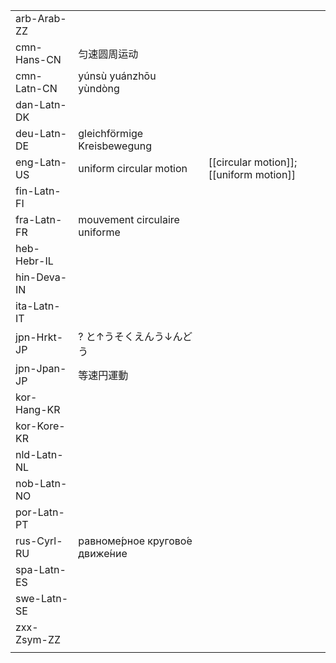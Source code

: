 | | | |
|-|-|-|
| arb-Arab-ZZ |  |  |
| cmn-Hans-CN | 匀速圆周运动 |  |
| cmn-Latn-CN | yúnsù yuánzhōu yùndòng |  |
| dan-Latn-DK |  |  |
| deu-Latn-DE | gleichförmige Kreisbewegung |  |
| eng-Latn-US | uniform circular motion | [[circular motion]]; [[uniform motion]] |
| fin-Latn-FI |  |  |
| fra-Latn-FR | mouvement circulaire uniforme |  |
| heb-Hebr-IL |  |  |
| hin-Deva-IN |  |  |
| ita-Latn-IT |  |  |
| jpn-Hrkt-JP | ? と↑うそくえんう↓んどう |  |
| jpn-Jpan-JP | 等速円運動 |  |
| kor-Hang-KR |  |  |
| kor-Kore-KR |  |  |
| nld-Latn-NL |  |  |
| nob-Latn-NO |  |  |
| por-Latn-PT |  |  |
| rus-Cyrl-RU | равноме́рное кругово́е движе́ние |  |
| spa-Latn-ES |  |  |
| swe-Latn-SE |  |  |
| zxx-Zsym-ZZ |  |  |
|  |  |  |
